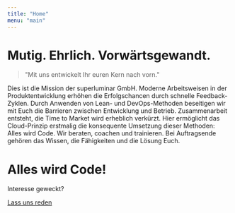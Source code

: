 ```yaml
---
title: "Home"
menu: "main"
---
```

<div class="center px2 py2">
<h1 class="h1 h0-responsive mt2 mb0 regular">Mutig. Ehrlich. Vorwärtsgewandt.</h1>
</div>

<div class="clearfix mxn2">
<div class="sm-col sm-col-6 px2">
<blockquote>
"Mit uns entwickelt Ihr euren Kern nach vorn."
</blockquote>
Dies ist die Mission der superluminar GmbH.
Moderne Arbeitsweisen in der Produktentwicklung erhöhen die Erfolgschancen durch schnelle Feedback-Zyklen. Durch Anwenden von Lean- und DevOps-Methoden beseitigen wir mit Euch die Barrieren zwischen Entwicklung und Betrieb. Zusammenarbeit entsteht, die Time to Market wird erheblich verkürzt. Hier ermöglicht das Cloud-Prinzip erstmalig die konsequente Umsetzung dieser Methoden: Alles wird Code.
Wir beraten, coachen und trainieren. Bei Auftragsende gehören das Wissen, die Fähigkeiten und die Lösung Euch.

</div>
<div class="center sm-col sm-col-6 px2">
<h1 class="h1 h0-responsive mt4 mb0 regular">Alles wird Code!</h1>
<p class="h3">Interesse geweckt?</p>
<a href="mailto:hi@superluminar.io" class="h3 btn btn-primary mb4">Lass uns reden</a>
</div>

</div>

